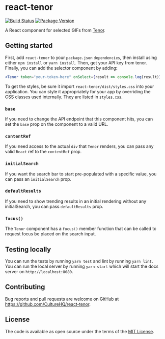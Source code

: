# react-tenor

[![Build Status](https://github.com/CultureHQ/react-tenor/workflows/Push/badge.svg)](https://github.com/CultureHQ/react-tenor/actions)
[![Package Version](https://img.shields.io/npm/v/react-tenor.svg)](https://www.npmjs.com/package/react-tenor)

A React component for selected GIFs from [Tenor](https://tenor.com/gifapi).

## Getting started

First, add `react-tenor` to your `package.json` `dependencies`, then install using either `npm install` or `yarn install`. Then, get your API key from tenor. Finally, you can add the selector component by adding:

```jsx
<Tenor token="your-token-here" onSelect={result => console.log(result)} />
```

To get the styles, be sure it import `react-tenor/dist/styles.css` into your application. You can style it appropriately for your app by overriding the CSS classes used internally. They are listed in [`styles.css`](src/styles.css).

### `base`

If you need to change the API endpoint that this component hits, you can set the `base` prop on the component to a valid URL.

### `contentRef`

If you need access to the actual `div` that `Tenor` renders, you can pass any valid `React` ref to the `contentRef` prop.

### `initialSearch`

If you want the search bar to start pre-populated with a specific value, you can pass an `initialSearch` prop.

### `defaultResults`

If you need to show trending results in an initial rendering without any initialSearch, you can pass `defaultResults` prop.

### `focus()`

The `Tenor` component has a `focus()` member function that can be called to request focus be placed on the search input.

## Testing locally

You can run the tests by running `yarn test` and lint by running `yarn lint`. You can run the local server by running `yarn start` which will start the docs server on `http://localhost:8080`.

## Contributing

Bug reports and pull requests are welcome on GitHub at https://github.com/CultureHQ/react-tenor.

## License

The code is available as open source under the terms of the [MIT License](https://opensource.org/licenses/MIT).
